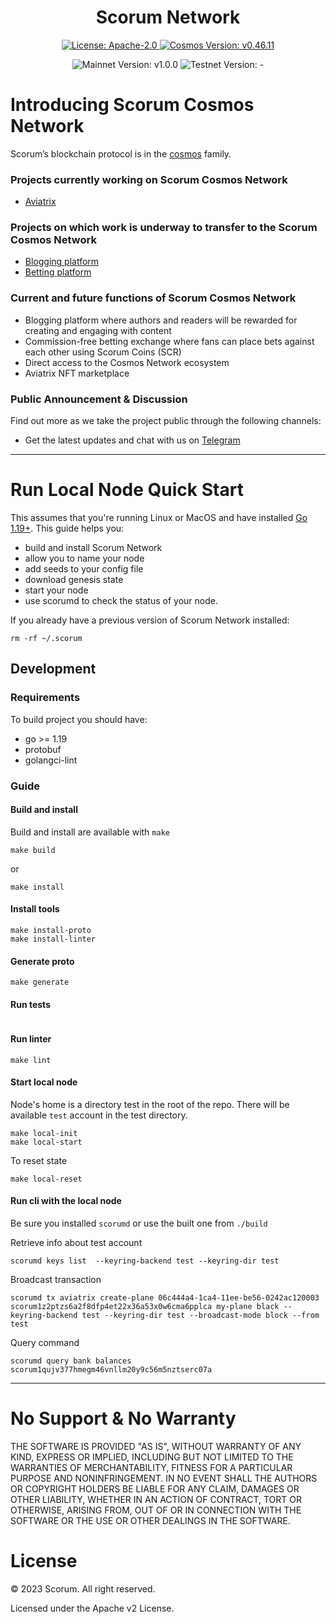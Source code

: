 <div align="center">
  <h1> Scorum Network </h1>
</div>
<div align="center">
  <a href="https://github.com/scorum/cosmos-network/blob/main/LICENSE">
    <img alt="License: Apache-2.0" src="https://img.shields.io/github/license/scorum/cosmos-network.svg" />
  </a>
  <a href="https://docs.cosmos.network/main">
    <img alt="Cosmos Version: v0.46.11" src="https://img.shields.io/badge/cosmos_sdk-v0.46.11-blueviolet" />
  </a>

  <img alt="Mainnet Version: v1.0.0" src="https://img.shields.io/badge/mainnet-v1.0.0-inactive" /> <!-- change color when available -->
  <img alt="Testnet Version: -" src="https://img.shields.io/badge/testnet-v1.0.0-inactive" /> <!-- change color when available -->
</div>

# Introducing Scorum Cosmos Network

Scorum’s blockchain protocol is in the [cosmos](https://github.com/cosmos/cosmos-sdk) family.

### Projects currently working on Scorum Cosmos Network
- [Aviatrix](https://aviatrix.bet)

### Projects on which work is underway to transfer to the Scorum Cosmos Network
- [Blogging platform](https://scorum.com)
- [Betting platform](https://betscorum.com)

### Current and future functions of Scorum Cosmos Network
- Blogging platform where authors and readers will be rewarded for creating and engaging with content
- Commission-free betting exchange where fans can place bets against each other using Scorum Coins (SCR)
- Direct access to the Cosmos Network ecosystem
- Aviatrix NFT marketplace

### Public Announcement & Discussion
Find out more as we take the project public through the following channels:
- Get the latest updates and chat with us on [Telegram](https://telegram.me/SCORUM)

---

# Run Local Node Quick Start
This assumes that you're running Linux or MacOS and have installed [Go 1.19+](https://golang.org/dl/).  This guide helps you:

* build and install Scorum Network
* allow you to name your node
* add seeds to your config file
* download genesis state
* start your node
* use scorumd to check the status of your node.


If you already have a previous version of Scorum Network installed:
```
rm -rf ~/.scorum
```

## Development

### Requirements
To build project you should have:
- go >= 1.19
- protobuf
- golangci-lint

### Guide

#### Build and install
Build and install are available with `make`
```shell
make build
```

or 

```shell
make install
```

#### Install tools
```shell
make install-proto
make install-linter
```

#### Generate proto
```shell
make generate
```

#### Run tests
```shell

```

#### Run linter
```shell
make lint
```

#### Start local node
Node's home is a directory test in the root of the repo. There will be available `test` account in the test directory. 

```shell
make local-init
make local-start
```

To reset state
```shell
make local-reset
```

#### Run cli with the local node
Be sure you installed `scorumd` or use the built one from `./build`

Retrieve info about test account
```shell
scorumd keys list  --keyring-backend test --keyring-dir test
```

Broadcast transaction
```shell
scorumd tx aviatrix create-plane 06c444a4-1ca4-11ee-be56-0242ac120003 scorum1z2ptzs6a2f8dfp4et22x36a53x0w6cma6pplca my-plane black --keyring-backend test --keyring-dir test --broadcast-mode block --from test
```

Query command
```shell
scorumd query bank balances scorum1qujv377hmegm46vnllm20y9c56m5nztserc07a
```

---

# No Support & No Warranty

THE SOFTWARE IS PROVIDED "AS IS", WITHOUT WARRANTY OF ANY KIND, EXPRESS OR
IMPLIED, INCLUDING BUT NOT LIMITED TO THE WARRANTIES OF MERCHANTABILITY,
FITNESS FOR A PARTICULAR PURPOSE AND NONINFRINGEMENT. IN NO EVENT SHALL THE
AUTHORS OR COPYRIGHT HOLDERS BE LIABLE FOR ANY CLAIM, DAMAGES OR OTHER
LIABILITY, WHETHER IN AN ACTION OF CONTRACT, TORT OR OTHERWISE, ARISING
FROM, OUT OF OR IN CONNECTION WITH THE SOFTWARE OR THE USE OR OTHER DEALINGS
IN THE SOFTWARE.

# License

© 2023 Scorum. All right reserved.

Licensed under the Apache v2 License.
